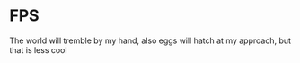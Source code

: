 # FPS
The world will tremble by my hand, also eggs will hatch at my approach, but that is less cool
